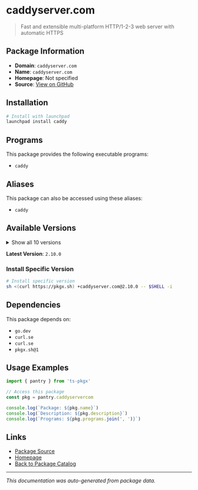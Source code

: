 # caddyserver.com

> Fast and extensible multi-platform HTTP/1-2-3 web server with automatic HTTPS

## Package Information

- **Domain**: `caddyserver.com`
- **Name**: `caddyserver.com`
- **Homepage**: Not specified
- **Source**: [View on GitHub](https://github.com/pkgxdev/pantry/tree/main/projects/caddyserver.com/package.yml)

## Installation

```bash
# Install with launchpad
launchpad install caddy
```

## Programs

This package provides the following executable programs:

- `caddy`

## Aliases

This package can also be accessed using these aliases:

- `caddy`

## Available Versions

<details>
<summary>Show all 10 versions</summary>

- `2.10.0`, `2.9.1`, `2.9.0`, `2.8.4`, `2.8.2`
- `2.8.1`, `2.8.0`, `2.7.6`, `2.7.5`, `2.7.4`

</details>

**Latest Version**: `2.10.0`

### Install Specific Version

```bash
# Install specific version
sh <(curl https://pkgx.sh) +caddyserver.com@2.10.0 -- $SHELL -i
```

## Dependencies

This package depends on:

- `go.dev`
- `curl.se`
- `curl.se`
- `pkgx.sh@1`

## Usage Examples

```typescript
import { pantry } from 'ts-pkgx'

// Access this package
const pkg = pantry.caddyservercom

console.log(`Package: ${pkg.name}`)
console.log(`Description: ${pkg.description}`)
console.log(`Programs: ${pkg.programs.join(', ')}`)
```

## Links

- [Package Source](https://github.com/pkgxdev/pantry/tree/main/projects/caddyserver.com/package.yml)
- [Homepage](#)
- [Back to Package Catalog](../package-catalog.md)

---

*This documentation was auto-generated from package data.*
